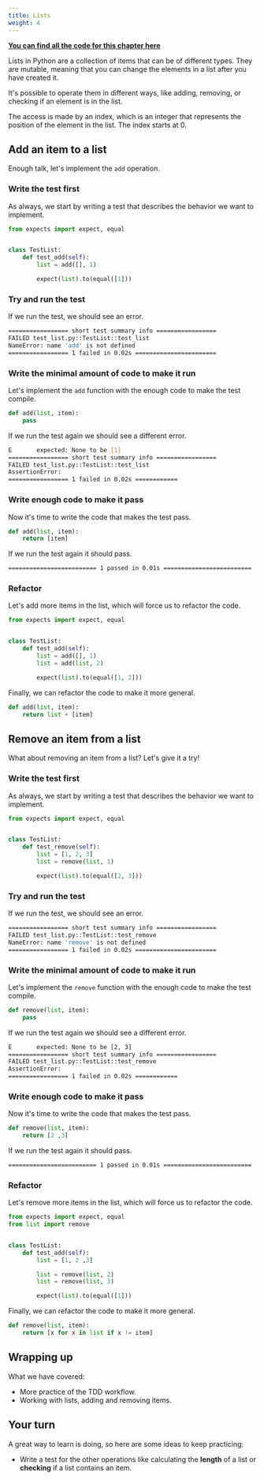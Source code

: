 ```yaml
---
title: Lists
weight: 4
---
```


**[You can find all the code for this chapter here](https://github.com/pmareke/learn-python-with-tests/tree/main/examples/lists)**

Lists in Python are a collection of items that can be of different types. They are mutable, meaning that you can change the elements 
in a list after you have created it.

It's possible to operate them in different ways, like adding, removing, or checking if an element is in the list.

The access is made by an index, which is an integer that represents the position of the element in the list. The index starts at 0.

## Add an item to a list

Enough talk, let's implement the `add` operation.

### Write the test first

As always, we start by writing a test that describes the behavior we want to implement.

```python
from expects import expect, equal


class TestList:
    def test_add(self):
        list = add([], 1)

        expect(list).to(equal([1]))
```

### Try and run the test

If we run the test, we should see an error.

```sh
================= short test summary info ================= 
FAILED test_list.py::TestList::test_list
NameError: name 'add' is not defined
================= 1 failed in 0.02s =======================
```

### Write the minimal amount of code to make it run

Let's implement the `add` function with the enough code to make the test compile.

```python
def add(list, item):
    pass
```
If we run the test again we should see a different error.

```sh
E       expected: None to be [1]
================= short test summary info ================= 
FAILED test_list.py::TestList::test_list
AssertionError: 
================= 1 failed in 0.02s ============
```

### Write enough code to make it pass

Now it's time to write the code that makes the test pass.

```python
def add(list, item):
    return [item]
```

If we run the test again it should pass.

```sh
========================= 1 passed in 0.01s ========================= 
```

### Refactor

Let's add more items in the list, which will force us to refactor the code.

```python
from expects import expect, equal


class TestList:
    def test_add(self):
        list = add([], 1)
        list = add(list, 2)

        expect(list).to(equal([1, 2]))
```

Finally, we can refactor the code to make it more general.

```python
def add(list, item):
    return list + [item]
```

## Remove an item from a list

What about removing an item from a list? Let's give it a try!

### Write the test first

As always, we start by writing a test that describes the behavior we want to implement.

```python
from expects import expect, equal


class TestList:
    def test_remove(self):
        list = [1, 2, 3]
        list = remove(list, 1)

        expect(list).to(equal([2, 3]))
```

### Try and run the test

If we run the test, we should see an error.

```sh
================= short test summary info ================= 
FAILED test_list.py::TestList::test_remove
NameError: name 'remove' is not defined
================= 1 failed in 0.02s =======================
```

### Write the minimal amount of code to make it run

Let's implement the `remove` function with the enough code to make the test compile.

```python
def remove(list, item):
    pass
```
If we run the test again we should see a different error.

```sh
E       expected: None to be [2, 3]
================= short test summary info ================= 
FAILED test_list.py::TestList::test_remove
AssertionError: 
================= 1 failed in 0.02s ============
```

### Write enough code to make it pass

Now it's time to write the code that makes the test pass.

```python
def remove(list, item):
    return [2 ,3]
```

If we run the test again it should pass.

```sh
========================= 1 passed in 0.01s ========================= 
```

### Refactor

Let's remove more items in the list, which will force us to refactor the code.

```python
from expects import expect, equal
from list import remove


class TestList:
    def test_add(self):
        list = [1, 2 ,3]

        list = remove(list, 2)
        list = remove(list, 3)

        expect(list).to(equal([1]))
```

Finally, we can refactor the code to make it more general.

```python
def remove(list, item):
    return [x for x in list if x != item]
```
## Wrapping up

What we have covered:

- More practice of the TDD workflow.
- Working with lists, adding and removing items.

## Your turn

A great way to learn is doing, so here are some ideas to keep practicing:

- Write a test for the other operations like calculating the **length** of a list or **checking** if a list contains an item.
